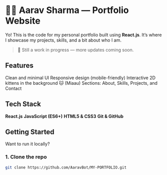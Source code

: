 # 🧑‍💻 Aarav Sharma — Portfolio Website

Yo! This is the code for my personal portfolio built using **React.js**. It’s where I showcase my projects, skills, and a bit about who I am.

> 🚧 Still a work in progress — more updates coming soon.


##  Features

 Clean and minimal UI
 Responsive design (mobile-friendly)
 Interactive 2D kittens in the background 🐱 (Miaau)
 Sections: About, Skills, Projects, and Contact

##  Tech Stack

 **React.js**
 **JavaScript (ES6+)**
 **HTML5 & CSS3**
 **Git & GitHub**

##  Getting Started

Want to run it locally?

### 1. Clone the repo
```bash
git clone https://github.com/AaravBot/MY-PORTFOLIO.git

